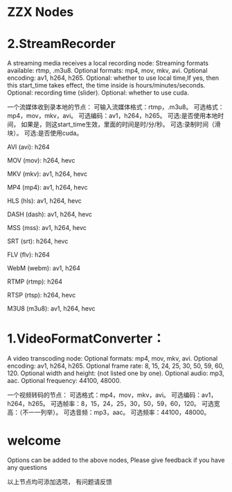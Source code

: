 ZZX Nodes
=====

2.StreamRecorder
==
A streaming media receives a local recording node:
Streaming formats available: rtmp, .m3u8.
Optional formats: mp4, mov, mkv, avi.
Optional encoding: av1, h264, h265.
Optional: whether to use local time,If yes, then this start_time takes effect, the time inside is hours/minutes/seconds.
Optional: recording time (slider).
Optional: whether to use cuda.


一个流媒体收到录本地的节点：
可输入流媒体格式：rtmp，.m3u8。
可选格式：mp4，mov，mkv，avi。
可选编码：av1，h264，h265。
可选:是否使用本地时间，
     如果是，则这start_time生效，里面的时间是时/分/秒。
可选:录制时间（滑块）。
可选:是否使用cuda。

AVI (avi): h264

MOV (mov): h264, hevc

MKV (mkv): av1, h264, hevc

MP4 (mp4): av1, h264, hevc

HLS (hls): av1, h264, hevc

DASH (dash): av1, h264, hevc

MSS (mss): av1, h264, hevc

SRT (srt): h264, hevc

FLV (flv): h264

WebM (webm): av1, h264

RTMP (rtmp): h264

RTSP (rtsp): h264, hevc

M3U8 (m3u8): av1, h264, hevc

1.VideoFormatConverter：
==
A video transcoding node:
Optional formats: mp4, mov, mkv, avi.
Optional encoding: av1, h264, h265.
Optional frame rate: 8, 15, 24, 25, 30, 50, 59, 60, 120.
Optional width and height: (not listed one by one).
Optional audio: mp3, aac.
Optional frequency: 44100, 48000.

一个视频转码的节点：
可选格式：mp4，mov，mkv，avi。
可选编码：av1，h264，h265。
可选帧率：8，15，24，25，30，50，59，60，120。
可选宽高：（不一一列举）。
可选音频：mp3，aac。
可选频率：44100，48000。


welcome
==
Options can be added to the above nodes,
Please give feedback if you have any questions

以上节点均可添加选项，
有问题请反馈
